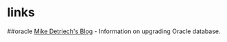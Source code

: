 # links
##oracle
[Mike Detriech's Blog](https://mikedietrichde.com/) - Information on upgrading Oracle database.
